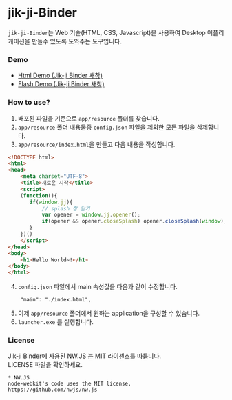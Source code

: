 # jik-ji-Binder

`jik-ji-Binder`는 Web 기술(HTML, CSS, Javascript)을 사용하여 Desktop 어플리케이션을 만들수 있도록 도와주는 도구입니다.

### Demo

<ul>
  <li><a href="javascript:void(demo('/resource/html/index.html'));">Html Demo (Jik-ji Binder 새창)</a></li>
  <li><a href="javascript:void(demo('/resource/flash/index.html'));">Flash Demo (Jik-ji Binder 새창)</a></li>
</ul>


<script>
function demo(url){
  if(parent!==window && parent.jj){
    parent.jj.link.html(url, 'demo_window', {});
  }else{
    alert('jik-ji-Binder에서 실행해야 합니다.');
  }
}
</script>

### How to use?

1. 배포된 파일을 기준으로 `app/resource` 폴더를 찾습니다.
2. `app/resource` 폴더 내용물중 `config.json` 파일을 제외한 모든 파일을 삭제합니다.
3. `app/resource/index.html`을 만들고 다음 내용을 작성합니다.

```html
<!DOCTYPE html>
<html>
<head>
	<meta charset="UTF-8">
	<title>새로운 시작</title>
	<script>
	(function(){
	   if(window.jj){
		   // splash 창 닫기
		   var opener = window.jj.opener();
		   if(opener && opener.closeSplash) opener.closeSplash(window);
	   }
	})()
	</script>
</head>
<body>
	<h1>Hello World~!</h1>
</body>
</html>
``` 

4. `config.json` 파일에서 main 속성값을 다음과 같이 수정합니다.

```
    "main": "./index.html",
```

5. 이제 `app/resource` 폴더에서 원하는 application을 구성할 수 있습니다.
6. `launcher.exe` 를 실행합니다.

### License

Jik-ji Binder에 사용된 NW.JS 는 MIT 라이센스를 따릅니다.<br>
LICENSE 파일을 확인하세요.
```
* NW.JS
node-webkit's code uses the MIT license.
https://github.com/nwjs/nw.js
```
